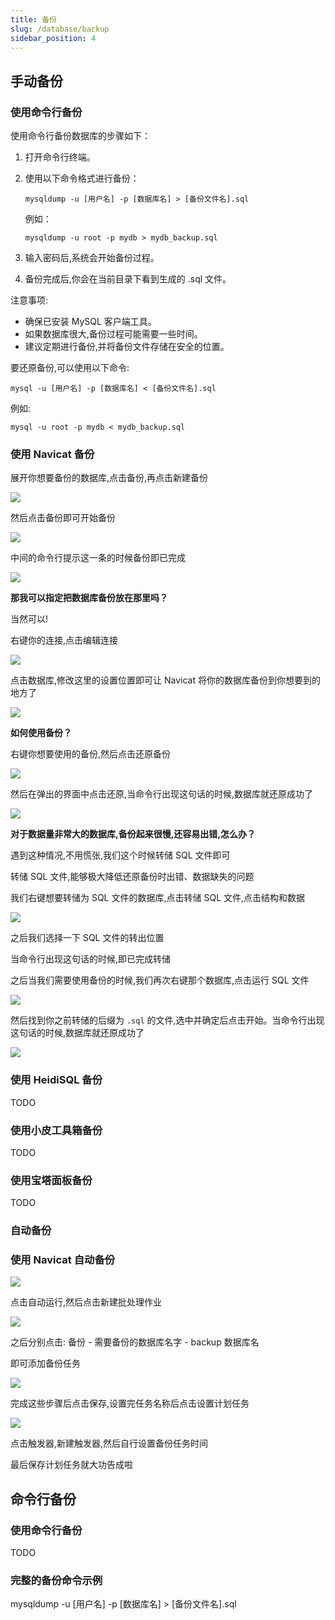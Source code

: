 ```yaml
---
title: 备份
slug: /database/backup
sidebar_position: 4
---
```


## 手动备份

### 使用命令行备份

使用命令行备份数据库的步骤如下：

1. 打开命令行终端。

2. 使用以下命令格式进行备份：

   ```
   mysqldump -u [用户名] -p [数据库名] > [备份文件名].sql
   ```

   例如：
   ```
   mysqldump -u root -p mydb > mydb_backup.sql
   ```

3. 输入密码后,系统会开始备份过程。

4. 备份完成后,你会在当前目录下看到生成的 .sql 文件。

注意事项:
- 确保已安装 MySQL 客户端工具。
- 如果数据库很大,备份过程可能需要一些时间。
- 建议定期进行备份,并将备份文件存储在安全的位置。

要还原备份,可以使用以下命令:

```
mysql -u [用户名] -p [数据库名] < [备份文件名].sql
```

例如:

```
mysql -u root -p mydb < mydb_backup.sql
```

### 使用 Navicat 备份

展开你想要备份的数据库,点击备份,再点击新建备份

![](_images/35.png)

然后点击备份即可开始备份

![](_images/36.png)

中间的命令行提示这一条的时候备份即已完成

![](_images/37.png)

**那我可以指定把数据库备份放在那里吗？**

当然可以!

右键你的连接,点击编辑连接

![](_images/38.png)

点击数据库,修改这里的设置位置即可让 Navicat 将你的数据库备份到你想要到的地方了

![](_images/39.png)

**如何使用备份？**

右键你想要使用的备份,然后点击还原备份

![](_images/40.png)

然后在弹出的界面中点击还原,当命令行出现这句话的时候,数据库就还原成功了

![](_images/41.png)

**对于数据量非常大的数据库,备份起来很慢,还容易出错,怎么办？**

遇到这种情况,不用慌张,我们这个时候转储 SQL 文件即可

转储 SQL 文件,能够极大降低还原备份时出错、数据缺失的问题

我们右键想要转储为 SQL 文件的数据库,点击转储 SQL 文件,点击结构和数据

![](_images/42.png)

之后我们选择一下 SQL 文件的转出位置

当命令行出现这句话的时候,即已完成转储

之后当我们需要使用备份的时候,我们再次右键那个数据库,点击运行 SQL 文件

![](_images/44.png)

然后找到你之前转储的后缀为 `.sql` 的文件,选中并确定后点击开始。当命令行出现这句话的时候,数据库就还原成功了

![](_images/45.png)

### 使用 HeidiSQL 备份

TODO

### 使用小皮工具箱备份

TODO

### 使用宝塔面板备份

TODO

### 自动备份

### 使用 Navicat 自动备份

![](_images/31.png)

点击自动运行,然后点击新建批处理作业

![](_images/32.png)

之后分别点击: 备份 - 需要备份的数据库名字 - backup 数据库名

即可添加备份任务

![](_images/33.png)

完成这些步骤后点击保存,设置完任务名称后点击设置计划任务

![](_images/34.png)

点击触发器,新建触发器,然后自行设置备份任务时间

最后保存计划任务就大功告成啦

## 命令行备份

### 使用命令行备份

TODO

### 完整的备份命令示例

mysqldump -u [用户名] -p [数据库名] > [备份文件名].sql